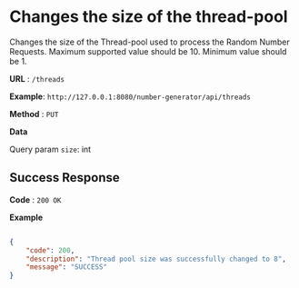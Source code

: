 # Changes the size of the thread-pool

Changes the size of the Thread-pool used to process the Random Number Requests. Maximum supported value should be 10. Minimum value should be 1. 

**URL** : `/threads`

**Example**: `http://127.0.0.1:8080/number-generator/api/threads` 

**Method** : `PUT`

**Data**

Query param `size`: int

## Success Response

**Code** : `200 OK`

**Example**

````json

{
    "code": 200,
    "description": "Thread pool size was successfully changed to 8",
    "message": "SUCCESS"
}

````

